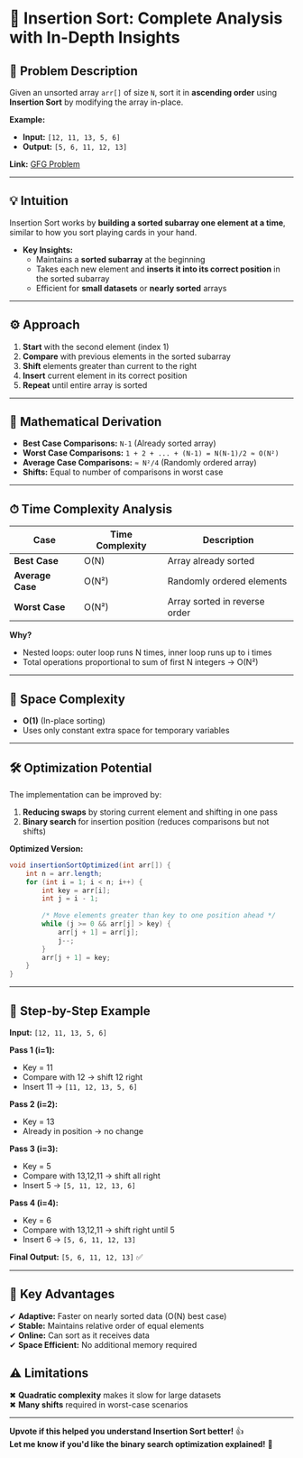 # 🔌 **Insertion Sort: Complete Analysis with In-Depth Insights**

## 🎯 **Problem Description**
Given an unsorted array `arr[]` of size `N`, sort it in **ascending order** using **Insertion Sort** by modifying the array in-place.

**Example:**
- **Input:** `[12, 11, 13, 5, 6]`
- **Output:** `[5, 6, 11, 12, 13]`

**Link:** [GFG Problem](https://www.geeksforgeeks.org/problems/insertion-sort/0)

---

## 💡 **Intuition**
Insertion Sort works by **building a sorted subarray one element at a time**, similar to how you sort playing cards in your hand.

- **Key Insights:**
  - Maintains a **sorted subarray** at the beginning
  - Takes each new element and **inserts it into its correct position** in the sorted subarray
  - Efficient for **small datasets** or **nearly sorted** arrays

---

## ⚙️ **Approach**
1. **Start** with the second element (index 1)
2. **Compare** with previous elements in the sorted subarray
3. **Shift** elements greater than current to the right
4. **Insert** current element in its correct position
5. **Repeat** until entire array is sorted

---

## 🧮 **Mathematical Derivation**
- **Best Case Comparisons:** `N-1` (Already sorted array)
- **Worst Case Comparisons:** `1 + 2 + ... + (N-1) = N(N-1)/2 ≈ O(N²)`
- **Average Case Comparisons:** `≈ N²/4` (Randomly ordered array)
- **Shifts:** Equal to number of comparisons in worst case

---

## ⏱ **Time Complexity Analysis**
| Case | Time Complexity | Description |
|------|-----------------|-------------|
| **Best Case** | O(N) | Array already sorted |
| **Average Case** | O(N²) | Randomly ordered elements |
| **Worst Case** | O(N²) | Array sorted in reverse order |

**Why?**
- Nested loops: outer loop runs N times, inner loop runs up to i times
- Total operations proportional to sum of first N integers → O(N²)

---

## 💾 **Space Complexity**
- **O(1)** (In-place sorting)
- Uses only constant extra space for temporary variables

---

## 🛠 **Optimization Potential**
The implementation can be improved by:
1. **Reducing swaps** by storing current element and shifting in one pass
2. **Binary search** for insertion position (reduces comparisons but not shifts)

**Optimized Version:**
```java
void insertionSortOptimized(int arr[]) {
    int n = arr.length;
    for (int i = 1; i < n; i++) {
        int key = arr[i];
        int j = i - 1;
        
        /* Move elements greater than key to one position ahead */
        while (j >= 0 && arr[j] > key) {
            arr[j + 1] = arr[j];
            j--;
        }
        arr[j + 1] = key;
    }
}
```

---

## 📝 **Step-by-Step Example**
**Input:** `[12, 11, 13, 5, 6]`

**Pass 1 (i=1):**
- Key = 11
- Compare with 12 → shift 12 right
- Insert 11 → `[11, 12, 13, 5, 6]`

**Pass 2 (i=2):**
- Key = 13
- Already in position → no change

**Pass 3 (i=3):**
- Key = 5
- Compare with 13,12,11 → shift all right
- Insert 5 → `[5, 11, 12, 13, 6]`

**Pass 4 (i=4):**
- Key = 6
- Compare with 13,12,11 → shift right until 5
- Insert 6 → `[5, 6, 11, 12, 13]`

**Final Output:** `[5, 6, 11, 12, 13]` ✅

---

## 🚀 **Key Advantages**
✔ **Adaptive:** Faster on nearly sorted data (O(N) best case)  
✔ **Stable:** Maintains relative order of equal elements  
✔ **Online:** Can sort as it receives data  
✔ **Space Efficient:** No additional memory required  

## ⚠️ **Limitations**
✖ **Quadratic complexity** makes it slow for large datasets  
✖ **Many shifts** required in worst-case scenarios  

---

**Upvote if this helped you understand Insertion Sort better!** 👍  
**Let me know if you'd like the binary search optimization explained!** 🚀